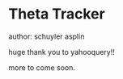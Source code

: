 # Theta Tracker  

author: schuyler asplin   

huge thank you to yahooquery!!   

more to come soon.